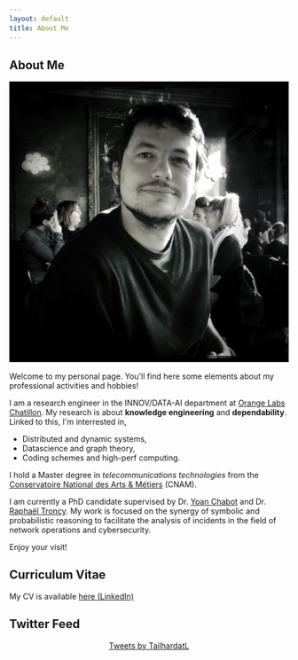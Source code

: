 ```yaml
---
layout: default
title: About Me
---
```


## About Me

<img class="profile-picture" src="me.jpg">

Welcome to my personal page.
You'll find here some elements about my professional activities and hobbies!

I am a research engineer in the INNOV/DATA-AI department at [Orange Labs Chatillon](https://hellofuture.orange.com/fr/).
My research is about **knowledge engineering** and **dependability**.
Linked to this, I'm interrested in,
* Distributed and dynamic systems,
* Datascience and graph theory,
* Coding schemes and high-perf computing.

I hold a Master degree in *telecommunications technologies* from the [Conservatoire National des Arts & Métiers](http://www.cnam.fr/) (CNAM).

I am currently a PhD candidate supervised by Dr. [Yoan Chabot](https://yoanchabot.github.io/) and Dr. [Raphaël Troncy](https://www.eurecom.fr/~troncy/).
My work is focused on the synergy of symbolic and probabilistic reasoning to facilitate the analysis of incidents in the field of network operations and cybersecurity.

Enjoy your visit!

## Curriculum Vitae

My CV is available [here (LinkedIn)](https://www.linkedin.com/in/lionel-tailhardat-566510120/)

## Twitter Feed
<div class="jekyll-twitter-plugin" align="center">
    <div class="jekyll-twitter-plugin"><a class="twitter-timeline" data-width="500" data-height="250" data-tweet-limit="5" href="https://twitter.com/TailhardatL?ref_src=twsrc%5Etfw">Tweets by TailhardatL</a>
<script async="" src="https://platform.twitter.com/widgets.js" charset="utf-8"></script>
</div>
